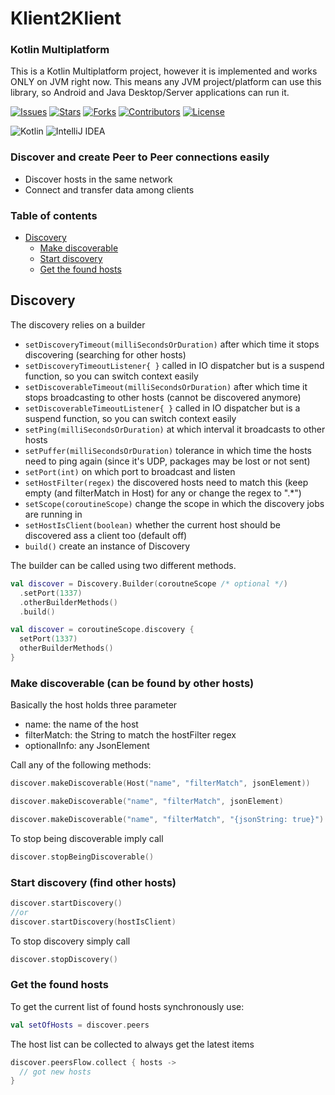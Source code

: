 # Klient2Klient

### Kotlin Multiplatform

This is a Kotlin Multiplatform project, however it is implemented and works ONLY on JVM right now.
This means any JVM project/platform can use this library, so Android and Java Desktop/Server applications can run it.

[![Issues](https://img.shields.io/github/issues/DATL4G/Klient2Klient.svg?style=for-the-badge)](https://github.com/DATL4G/Klient2Klient/issues)
[![Stars](https://img.shields.io/github/stars/DATL4G/Klient2Klient.svg?style=for-the-badge)](https://github.com/DATL4G/Klient2Klient)
[![Forks](https://img.shields.io/github/forks/DATL4G/Klient2Klient.svg?style=for-the-badge)](https://github.com/DATL4G/Klient2Klient/network/members)
[![Contributors](https://img.shields.io/github/contributors/DATL4G/Klient2Klient.svg?style=for-the-badge)](https://github.com/DATL4G/Klient2Klient/graphs/contributors)
[![License](https://img.shields.io/github/license/DATL4G/Klient2Klient.svg?style=for-the-badge)](https://github.com/DATL4G/Klient2Klient/blob/master/LICENSE)

![Kotlin](https://img.shields.io/badge/kotlin-%230095D5.svg?style=for-the-badge&logo=kotlin&logoColor=white)
![IntelliJ IDEA](https://img.shields.io/badge/IntelliJIDEA-000000.svg?style=for-the-badge&logo=intellij-idea&logoColor=white)

### Discover and create Peer to Peer connections easily

- Discover hosts in the same network
- Connect and transfer data among clients

### Table of contents

- [Discovery](#discovery)
  - [Make discoverable](#make-discoverable-can-be-found-by-other-hosts)
  - [Start discovery](#start-discovery-find-other-hosts)
  - [Get the found hosts](#get-the-found-hosts)

## Discovery

The discovery relies on a builder

- ```setDiscoveryTimeout(milliSecondsOrDuration)``` after which time it stops discovering (searching for other hosts)
- ```setDiscoveryTimeoutListener{ }``` called in IO dispatcher but is a suspend function, so you can switch context easily
- ```setDiscoverableTimeout(milliSecondsOrDuration)``` after which time it stops broadcasting to other hosts (cannot be discovered anymore)
- ```setDiscoverableTimeoutListener{ }``` called in IO dispatcher but is a suspend function, so you can switch context easily
- ```setPing(milliSecondsOrDuration)``` at which interval it broadcasts to other hosts
- ```setPuffer(milliSecondsOrDuration)``` tolerance in which time the hosts need to ping again (since it's UDP, packages may be lost or not sent)
- ```setPort(int)``` on which port to broadcast and listen
- ```setHostFilter(regex)``` the discovered hosts need to match this (keep empty (and filterMatch in Host) for any or change the regex to ".*")
- ```setScope(coroutineScope)``` change the scope in which the discovery jobs are running in
- ```setHostIsClient(boolean)``` whether the current host should be discovered ass a client too (default off)
- ```build()``` create an instance of Discovery

The builder can be called using two different methods.

```kotlin
val discover = Discovery.Builder(coroutneScope /* optional */)
  .setPort(1337)
  .otherBuilderMethods()
  .build()
```

```kotlin
val discover = coroutineScope.discovery {
  setPort(1337)
  otherBuilderMethods()
}
```

### Make discoverable (can be found by other hosts)

Basically the host holds three parameter

- name: the name of the host
- filterMatch: the String to match the hostFilter regex
- optionalInfo: any JsonElement

Call any of the following methods:

```kotlin
discover.makeDiscoverable(Host("name", "filterMatch", jsonElement))
```

```kotlin
discover.makeDiscoverable("name", "filterMatch", jsonElement)
```

```kotlin
discover.makeDiscoverable("name", "filterMatch", "{jsonString: true}")
```

To stop being discoverable imply call

```kotlin
discover.stopBeingDiscoverable()
```

### Start discovery (find other hosts)

```kotlin
discover.startDiscovery()
//or
discover.startDiscovery(hostIsClient)
```

To stop discovery simply call

```kotlin
discover.stopDiscovery()
```

### Get the found hosts

To get the current list of found hosts synchronously use:

```kotlin
val setOfHosts = discover.peers
```

The host list can be collected to always get the latest items

```kotlin
discover.peersFlow.collect { hosts ->
  // got new hosts
}
```

